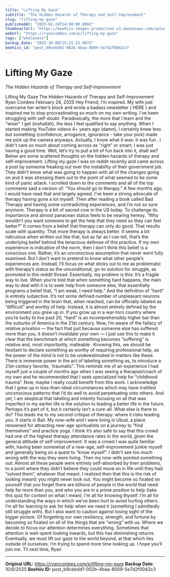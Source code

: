 ```yaml
---
title: "Lifting My Gaze"
subtitle: "The Hidden Hazards of Therapy and Self-Improvement"
slug: "lifting-my-gaze"
publishedAt: "2025-02-24T14:00:00.000Z"
thumbnailUrl: "https://beehiiv-images-production.s3.amazonaws.com/uploads/asset/file/ee273dcb-320b-478b-87c7-10ee420b6de1/LTaF_Thumbnail_75.png?t=1753621579"
webUrl: "https://ryancombes.com/p/lifting-my-gaze"
tags: ["wholeness"]
backup_date: "2025-10-06T15:21:23.087Z"
beehiiv_id: "post_b9cebdd1-002b-4baa-8009-5e7d2f0042c3"
---
```


# Lifting My Gaze

*The Hidden Hazards of Therapy and Self-Improvement*



Lifting My Gaze The Hidden Hazards of Therapy and Self-Improvement Ryan Combes February 24, 2025 Hey Friend, I’m inspired. My wife just overcame her writer’s block and wrote a badass newsletter ( HERE ) and inspired me to stop procrastinating so much on my own writing. I’ve been struggling with self-doubt. Paradoxically, the more that I learn and the “wiser” I get (inshallah), the less I feel qualified to say anything. When I started making YouTube videos 4+ years ago (damn), I certainly knew less but something (confidence, arrogance, ignorance - take your pick) made me pick up the camera anyways. Actually, I know what it was: it was fun . I didn’t care so much about coming across as “right” or smart; I was just having a good time. Well, let’s try to pull a bit of fun back into it, shall we? Below are some scattered thoughts on the hidden hazards of therapy and self-improvement. Lifting my gaze I was on reddit recently and came across a post by someone freaking out over the instability of their government job. They didn’t know what was going to happen with all of the changes going on and it was stressing them out to the point of what seemed to be some kind of panic attack. I scrolled down to the comments and all of the top comments said a version of: “You should go to therapy.” A few months ago, I would have read that and largely agreed. I’ve been a strong advocate of therapy having gone a lot myself. Then after reading a book called Bad Therapy and having some contradicting experiences, and I’m not so sure anymore. Therapy is a bit of sacred cow in the US today. To challenge its importance and almost panacean status feels to be nearing heresy. “Why wouldn’t you want someone to get the help that they need so they can feel better?” It comes from a belief that therapy can only do good. That results scale with quantity. That more therapy is always better. It seems a bit ridiculous when written out like that, but as far as I can tell, that’s the underlying belief behind the tenacious defense of this practice. If my own experience is indicative of the norm, then I don’t think this belief is a conscious one. Rather, it’s an unconscious assumption that never went fully examined. But I don’t want to pretend to know what other people’s experiences are. Instead, I’ll focus on what sticks out to me as problematic with therapy’s status as the unconditional, go-to solution for struggle, as promoted in this reddit thread. Essentially, my problem is this: It’s a fragile way to live. When you’re told that when something hard happens, the main way to deal with it is to seek help from someone else, that essentially programs a belief that, “I am weak, I need help.” And the definition of “hard” is entirely subjective. It’s not some defined number of unpleasant neurons being triggered in the brain that, when reached, can be officially labeled as “difficult” and worthy of help. Instead, it is almost entirely defined by the environment you grew up in. If you grow up in a war-torn country where you’re lucky to live past 20, “hard” is an incomprehensibly higher bar than the suburbs of America in the 21st century. Now, I’m aware of the fallacy of relative privation — the fact that just because someone else has suffered more than you, it doesn’t invalidate your own — I just use this to make it clear that the benchmark at which something becomes “suffering” is relative and, most importantly, malleable . Knowing this, we should be hesitant to declare something as worthy of requiring professional help, as the power of the mind is not to be underestimated in matters like these. There is immense power in the act of labeling something as, to introduce a 21st-century favorite, ‘traumatic”. This reminds me of an experience I had myself just a couple of months ago when I was seeing a therapist/coach of my own and he recommended that I seek specialized help for “childhood trauma”. Now, maybe I really could benefit from this work. I acknowledge that I grew up in less-than-ideal circumstances which may have instilled unconscious patterns that I’d do well to avoid perpetuating onto others. And yet, I am skeptical that labeling and intently focusing on all that was imperfect in my earlier life is the solution to leading a better life in the future. Perhaps it’s part of it, but it certainly isn’t a cure-all. What else is there to do? This leads me to my second critique of therapy: where it risks leading you. It starts in Bali. My now-wife and I were living in Ubud, a place renowned for attracting new-age spiritualists on a journey to “find themselves” and practice yoga. I think it’s also safe to say that this crowd had one of the highest therapy attendance rates in the world, given the general attitude of self-improvement. It was a crowd I was quite familiar with, having been somewhat of a new-age, self-improvement junkie myself and generally being on a quest to “know myself”. I didn’t see too much wrong with the way they were living. Then my now-wife pointed something out: Almost all these people were entirely self-absorbed by their problems, to a point where they didn’t believe they could move on in life until they had “solved them”, whatever that meant. I realized then that this is the risk of looking inward: you might never look out. You might become so fixated on yourself that you forget there are billions of people in the world that need help far more than you, and who you are in a prime position to help (take this quiz for context on what I mean). I’m all for knowing thyself. I’m all for understanding the ways in which we’ve been hurt to avoid hurting others. I’m all for learning to ask for help when we need it (something I admittedly still struggle with). But I also want to caution against losing sight of the bigger picture. Of forgetting our own resiliency, strength, and fortune by becoming so fixated on all of the things that are “wrong” with us. Where we decide to focus our attention determines everything. Sometimes that attention is well-spent looking inwards, but this has diminishing returns. Eventually, we must lift our gaze to the world beyond, at that which lies outside of ourselves. I’m trying to spend more time looking up. I hope you’ll join me. Til next time, Ryan

---

**Original URL:** https://ryancombes.com/p/lifting-my-gaze
**Backup Date:** 10/6/2025
**Beehiiv ID:** post_b9cebdd1-002b-4baa-8009-5e7d2f0042c3
